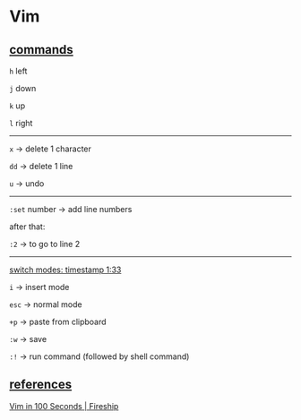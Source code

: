 # Vim

## [commands](https://github.com/CoderSales/Vim/blob/main/docs/commands.md)

`h` left

`j` down

`k` up

`l` right

_____

`x` -> delete 1 character



`dd` -> delete 1 line



`u` -> undo

____

`:set` number -> add line numbers



after that:



`:2` -> to go to line 2

____

[switch modes: timestamp 1:33](https://youtu.be/-txKSRn0qeA?t=90)

`i` -> insert mode

`esc` -> normal mode

`+p` -> paste from clipboard

`:w` -> save

`:!` -> run command (followed by shell command)

## [references](https://github.com/CoderSales/Vim/blob/main/docs/references.md)

[Vim in 100 Seconds | Fireship](https://youtu.be/-txKSRn0qeA?t=68)

